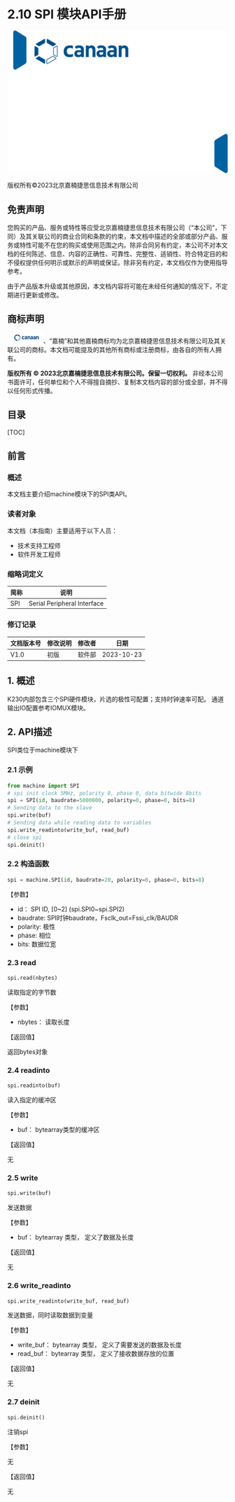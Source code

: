 # 2.10 SPI 模块API手册

![cover](../images/canaan-cover.png)

版权所有©2023北京嘉楠捷思信息技术有限公司

<div style="page-break-after:always"></div>

## 免责声明

您购买的产品、服务或特性等应受北京嘉楠捷思信息技术有限公司（“本公司”，下同）及其关联公司的商业合同和条款的约束，本文档中描述的全部或部分产品、服务或特性可能不在您的购买或使用范围之内。除非合同另有约定，本公司不对本文档的任何陈述、信息、内容的正确性、可靠性、完整性、适销性、符合特定目的和不侵权提供任何明示或默示的声明或保证。除非另有约定，本文档仅作为使用指导参考。

由于产品版本升级或其他原因，本文档内容将可能在未经任何通知的情况下，不定期进行更新或修改。

## 商标声明

![logo](../images/logo.png)、“嘉楠”和其他嘉楠商标均为北京嘉楠捷思信息技术有限公司及其关联公司的商标。本文档可能提及的其他所有商标或注册商标，由各自的所有人拥有。

**版权所有 © 2023北京嘉楠捷思信息技术有限公司。保留一切权利。**
非经本公司书面许可，任何单位和个人不得擅自摘抄、复制本文档内容的部分或全部，并不得以任何形式传播。

<div style="page-break-after:always"></div>

## 目录

[TOC]

## 前言

### 概述

本文档主要介绍machine模块下的SPI类API。

### 读者对象

本文档（本指南）主要适用于以下人员：

- 技术支持工程师
- 软件开发工程师

### 缩略词定义

| 简称 | 说明 |
| ---- | ---- |
| SPI  |  Serial Peripheral Interface |

### 修订记录

| 文档版本号 | 修改说明 | 修改者     | 日期       |
| ---------- | -------- | ---------- | ---------- |
| V1.0       | 初版     | 软件部      | 2023-10-23 |

## 1. 概述

K230内部包含三个SPI硬件模块，片选的极性可配置；支持时钟速率可配。
通道输出IO配置参考IOMUX模块。

## 2. API描述

SPI类位于machine模块下

### 2.1 示例

```python
from machine import SPI
# spi init clock 5MHz, polarity 0, phase 0, data bitwide 8bits
spi = SPI(id, baudrate=5000000, polarity=0, phase=0, bits=8)
# Sending data to the slave
spi.write(buf)
# Sending data while reading data to variables
spi.write_readinto(write_buf, read_buf)
# close spi
spi.deinit()
```

### 2.2 构造函数

```python
spi = machine.SPI(id, baudrate=20, polarity=0, phase=0, bits=8)
```

【参数】

- id： SPI ID, [0~2] (spi.SPI0~spi.SPI2)
- baudrate: SPI时钟baudrate，Fsclk_out=Fssi_clk/BAUDR
- polarity: 极性
- phase: 相位
- bits: 数据位宽

### 2.3 read

```python
spi.read(nbytes)
```

读取指定的字节数

【参数】

- nbytes： 读取长度

【返回值】

返回bytes对象

### 2.4 readinto

```python
spi.readinto(buf)
```

读入指定的缓冲区

【参数】

- buf： bytearray类型的缓冲区

【返回值】

无

### 2.5 write

```python
spi.write(buf)
```

发送数据

【参数】

- buf： bytearray 类型， 定义了数据及长度

【返回值】

无

### 2.6 write_readinto

```python
spi.write_readinto(write_buf, read_buf)
```

发送数据，同时读取数据到变量

【参数】

- write_buf： bytearray 类型， 定义了需要发送的数据及长度
- read_buf： bytearray 类型， 定义了接收数据存放的位置

【返回值】

无

### 2.7 deinit

```python
spi.deinit()
```

注销spi

【参数】

无

【返回值】

无
